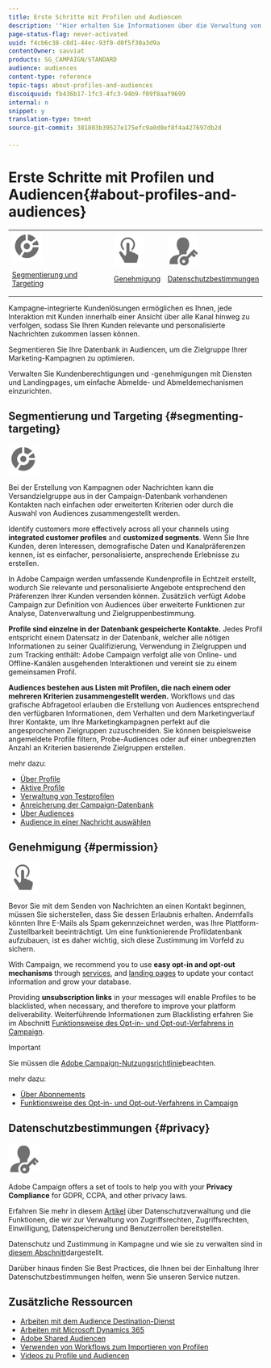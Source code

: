 ```yaml
---
title: Erste Schritte mit Profilen und Audiencen
description: '"Hier erhalten Sie Informationen über die Verwaltung von Profilen und Audiences in Adobe Campaign: Bestimmen Sie Zielgruppen, wählen Sie Audiences aus, filtern Sie Empfänger, erfassen Sie Daten und aktualisieren Sie Profile."'
page-status-flag: never-activated
uuid: f4cb6c38-c8d1-44ec-93f0-d0f5f30a3d9a
contentOwner: sauviat
products: SG_CAMPAIGN/STANDARD
audience: audiences
content-type: reference
topic-tags: about-profiles-and-audiences
discoiquuid: fb436b17-1fc3-4fc3-94b9-f09f8aaf9699
internal: n
snippet: y
translation-type: tm+mt
source-git-commit: 381803b39527e175efc9a0d0ef8f4a427697db2d

---
```



# Erste Schritte mit Profilen und Audiencen{#about-profiles-and-audiences}

<table>
<tr>
<td><img src="assets/do-not-localize/icon_segment.svg" width="60px"><p><a href="#segmenting-targeting">Segmentierung und Targeting</a></p></td>
<td><img src="assets/do-not-localize/icon_permission.svg" width="60px"><p><a href="#permission">Genehmigung</a></p></td>
<td><img src="assets/do-not-localize/icon_privacy.svg" width="60px"><p><a href="#privacy">Datenschutzbestimmungen</a></p></td></tr>
</table>

Kampagne-integrierte Kundenlösungen ermöglichen es Ihnen, jede Interaktion mit Kunden innerhalb einer Ansicht über alle Kanal hinweg zu verfolgen, sodass Sie Ihren Kunden relevante und personalisierte Nachrichten zukommen lassen können.

Segmentieren Sie Ihre Datenbank in Audiencen, um die Zielgruppe Ihrer Marketing-Kampagnen zu optimieren.

Verwalten Sie Kundenberechtigungen und -genehmigungen mit Diensten und Landingpages, um einfache Abmelde- und Abmeldemechanismen einzurichten.

## Segmentierung und Targeting {#segmenting-targeting}

<img src="assets/do-not-localize/icon_segment.svg" width="60px">

Bei der Erstellung von Kampagnen oder Nachrichten kann die Versandzielgruppe aus in der Campaign-Datenbank vorhandenen Kontakten nach einfachen oder erweiterten Kriterien oder durch die Auswahl von Audiences zusammengestellt werden.

Identify customers more effectively across all your channels using **integrated customer profiles** and **customized segments**. Wenn Sie Ihre Kunden, deren Interessen, demografische Daten und Kanalpräferenzen kennen, ist es einfacher, personalisierte, ansprechende Erlebnisse zu erstellen.

In Adobe Campaign werden umfassende Kundenprofile in Echtzeit erstellt, wodurch Sie relevante und personalisierte Angebote entsprechend den Präferenzen Ihrer Kunden versenden können. Zusätzlich verfügt Adobe Campaign zur Definition von Audiences über erweiterte Funktionen zur Analyse, Datenverwaltung und Zielgruppenbestimmung.

**Profile sind einzelne in der Datenbank gespeicherte Kontakte.** Jedes Profil entspricht einem Datensatz in der Datenbank, welcher alle nötigen Informationen zu seiner Qualifizierung, Verwendung in Zielgruppen und zum Tracking enthält: Adobe Campaign verfolgt alle von Online- und Offline-Kanälen ausgehenden Interaktionen und vereint sie zu einem gemeinsamen Profil.

**Audiences bestehen aus Listen mit Profilen, die nach einem oder mehreren Kriterien zusammengestellt werden.** Workflows und das grafische Abfragetool erlauben die Erstellung von Audiences entsprechend den verfügbaren Informationen, dem Verhalten und dem Marketingverlauf Ihrer Kontakte, um Ihre Marketingkampagnen perfekt auf die angesprochenen Zielgruppen zuzuschneiden. Sie können beispielsweise angemeldete Profile filtern, Probe-Audiences oder auf einer unbegrenzten Anzahl an Kriterien basierende Zielgruppen erstellen.

mehr dazu:

* [Über Profile](../../audiences/using/about-profiles.md)
* [Aktive Profile](../../audiences/using/active-profiles.md)
* [Verwaltung von Testprofilen](../../audiences/using/managing-test-profiles.md)
* [Anreicherung der Campaign-Datenbank](../../audiences/using/enriching-campaign-database.md)
* [Über Audiences](../../audiences/using/about-audiences.md)
* [Audience in einer Nachricht auswählen](../../audiences/using/selecting-an-audience-in-a-message.md)

## Genehmigung {#permission}

<img src="assets/do-not-localize/icon_permission.svg"  width="60px">

Bevor Sie mit dem Senden von Nachrichten an einen Kontakt beginnen, müssen Sie sicherstellen, dass Sie dessen Erlaubnis erhalten. Andernfalls könnten Ihre E-Mails als Spam gekennzeichnet werden, was Ihre Plattform-Zustellbarkeit beeinträchtigt. Um eine funktionierende Profildatenbank aufzubauen, ist es daher wichtig, sich diese Zustimmung im Vorfeld zu sichern.

With Campaign, we recommend you to use **easy opt-in and opt-out mechanisms** through [services](../../audiences/using/creating-a-service.md), and [landing pages](../../channels/using/getting-started-with-landing-pages.md) to update your contact information and grow your database.

Providing **unsubscription links** in your messages will enable Profiles to be blacklisted, when necessary, and therefore to improve your platform deliverability. Weiterführende Informationen zum Blacklisting erfahren Sie im Abschnitt [Funktionsweise des Opt-in- und Opt-out-Verfahrens in Campaign](../../audiences/using/about-opt-in-and-opt-out-in-campaign.md).

>[!IMPORTANT]
>
>Sie müssen die [Adobe Campaign-Nutzungsrichtlinie](https://www.adobe.com/de/legal/terms/aup.html)beachten.

mehr dazu:

* [Über Abonnements](../../audiences/using/about-subscriptions.md)
* [Funktionsweise des Opt-in- und Opt-out-Verfahrens in Campaign](../../audiences/using/about-opt-in-and-opt-out-in-campaign.md)

## Datenschutzbestimmungen {#privacy}

<img src="assets/do-not-localize/icon_privacy.svg" width="60px">

Adobe Campaign offers a set of tools to help you with your **Privacy Compliance** for GDPR, CCPA, and other privacy laws.

Erfahren Sie mehr in diesem [Artikel](https://helpx.adobe.com/de/campaign/kb/campaign-privacy.html) über Datenschutzverwaltung und die Funktionen, die wir zur Verwaltung von Zugriffsrechten, Zugriffsrechten, Einwilligung, Datenspeicherung und Benutzerrollen bereitstellen.

Datenschutz und Zustimmung in Kampagne und wie sie zu verwalten sind in [diesem Abschnitt](../../start/using/privacy.md)dargestellt.

Darüber hinaus finden Sie Best Practices, die Ihnen bei der Einhaltung Ihrer Datenschutzbestimmungen helfen, wenn Sie unseren Service nutzen.

## Zusätzliche Ressourcen

* [Arbeiten mit dem Audience Destination-Dienst](../../audiences/using/aep-about-audience-destinations-service.md)
* [Arbeiten mit Microsoft Dynamics 365](../../integrating/using/working-with-campaign-standard-and-microsoft-dynamics-365.md)
* [Adobe Shared Audiencen](../../integrating/using/sharing-audiences-with-audience-manager-or-people-core-service.md)
* [Verwenden von Workflows zum Importieren von Profilen](../../automating/using/importing-data.md)
* [Videos zu Profile und Audiencen](https://docs.adobe.com/content/help/en/campaign-standard-learn/tutorials/profiles-and-audiences/creating-profiles-and-audiences.html)
